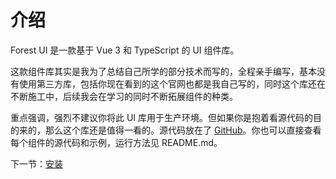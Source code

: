 # 介绍

Forest UI 是一款基于 Vue 3 和 TypeScript 的 UI 组件库。

这款组件库其实是我为了总结自己所学的部分技术而写的，全程亲手编写，基本没有使用第三方库，包括你现在看到的这个官网也都是我自己写的，同时这个库还在不断施工中，后续我会在学习的同时不断拓展组件的种类。

重点强调，强烈不建议你将此 UI 库用于生产环境。但如果你是抱着看源代码的目的来的，那么这个库还是值得一看的。源代码放在了 [GitHub](https://github.com/lemon19961007/forest-ui)。你也可以直接查看每个组件的源代码和示例，运行方法见 README.md。

下一节：[安装](#/doc/install)